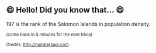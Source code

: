 ## :smile: Hello! Did you know that... :smile:
197 is the rank of the Solomon Islands in population density.

<sup>(come back in 5 minutes for the next trivia)</sup>


<sup>Credits: http://numbersapi.com</sup>
